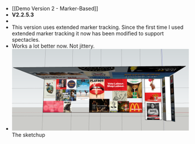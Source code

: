 - [[Demo Version 2 - Marker-Based]]
- **V2.2.5.3**
-
- This version uses extended marker tracking. Since the first time I used extended marker tracking it now has been modified to support spectacles.
- Works a lot better now. Not jittery.
- ![image.png](../assets/image_1674597466820_0.png) The sketchup